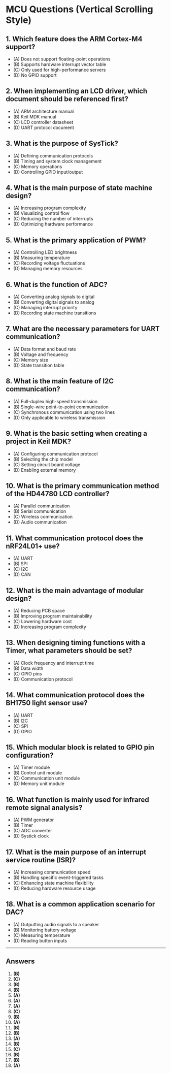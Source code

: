 # MCU Questions (Vertical Scrolling Style)

## 1. Which feature does the ARM Cortex-M4 support?
- (A) Does not support floating-point operations
- (B) Supports hardware interrupt vector table
- (C) Only used for high-performance servers
- (D) No GPIO support  

## 2. When implementing an LCD driver, which document should be referenced first?
- (A) ARM architecture manual
- (B) Keil MDK manual
- (C) LCD controller datasheet
- (D) UART protocol document  

## 3. What is the purpose of SysTick?
- (A) Defining communication protocols
- (B) Timing and system clock management
- (C) Memory operations
- (D) Controlling GPIO input/output  

## 4. What is the main purpose of state machine design?
- (A) Increasing program complexity
- (B) Visualizing control flow
- (C) Reducing the number of interrupts
- (D) Optimizing hardware performance  

## 5. What is the primary application of PWM?
- (A) Controlling LED brightness
- (B) Measuring temperature
- (C) Recording voltage fluctuations
- (D) Managing memory resources  

## 6. What is the function of ADC?
- (A) Converting analog signals to digital
- (B) Converting digital signals to analog
- (C) Managing interrupt priority
- (D) Recording state machine transitions  

## 7. What are the necessary parameters for UART communication?
- (A) Data format and baud rate
- (B) Voltage and frequency
- (C) Memory size
- (D) State transition table  

## 8. What is the main feature of I2C communication?
- (A) Full-duplex high-speed transmission
- (B) Single-wire point-to-point communication
- (C) Synchronous communication using two lines
- (D) Only applicable to wireless transmission  

## 9. What is the basic setting when creating a project in Keil MDK?
- (A) Configuring communication protocol
- (B) Selecting the chip model
- (C) Setting circuit board voltage
- (D) Enabling external memory  

## 10. What is the primary communication method of the HD44780 LCD controller?
- (A) Parallel communication
- (B) Serial communication
- (C) Wireless communication
- (D) Audio communication  

## 11. What communication protocol does the nRF24L01+ use?
- (A) UART
- (B) SPI
- (C) I2C
- (D) CAN  

## 12. What is the main advantage of modular design?
- (A) Reducing PCB space
- (B) Improving program maintainability
- (C) Lowering hardware cost
- (D) Increasing program complexity  

## 13. When designing timing functions with a Timer, what parameters should be set?
- (A) Clock frequency and interrupt time
- (B) Data width
- (C) GPIO pins
- (D) Communication protocol  

## 14. What communication protocol does the BH1750 light sensor use?
- (A) UART
- (B) I2C
- (C) SPI
- (D) GPIO  

## 15. Which modular block is related to GPIO pin configuration?
- (A) Timer module
- (B) Control unit module
- (C) Communication unit module
- (D) Memory unit module  

## 16. What function is mainly used for infrared remote signal analysis?
- (A) PWM generator
- (B) Timer
- (C) ADC converter
- (D) Systick clock  

## 17. What is the main purpose of an interrupt service routine (ISR)?
- (A) Increasing communication speed
- (B) Handling specific event-triggered tasks
- (C) Enhancing state machine flexibility
- (D) Reducing hardware resource usage  

## 18. What is a common application scenario for DAC?
- (A) Outputting audio signals to a speaker
- (B) Monitoring battery voltage
- (C) Measuring temperature
- (D) Reading button inputs  

---

## **Answers**
1. **(B)**  
2. **(C)**  
3. **(B)**  
4. **(B)**  
5. **(A)**  
6. **(A)**  
7. **(A)**  
8. **(C)**  
9. **(B)**  
10. **(A)**  
11. **(B)**  
12. **(B)**  
13. **(A)**  
14. **(B)**  
15. **(C)**  
16. **(B)**  
17. **(B)**  
18. **(A)**  
